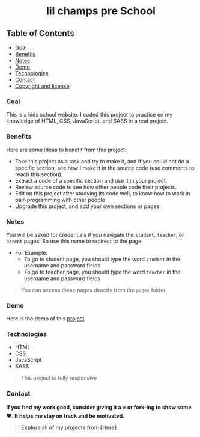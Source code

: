 <h1 align="center">lil champs pre School</h1>



## Table of Contents

- [Goal](#goal)
- [Benefits](#benefits)
- [Notes](#notes)
- [Demo](#demo)
- [Technologies](#technologies)
- [Contact](#contact)
- [Copyright and license](#copyright-and-license)

### Goal

This is a kids school website. I coded this project to practice on my knowledge of HTML, CSS, JavaScript, and SASS in a real project.

### Benefits

Here are some ideas to benefit from this project:

- Take this project as a task and try to make it, and if you could not do a specific section, see how I make it in the source code (use comments to reach this section).
- Extract a code of a specific section and use it in your project.
- Review source code to see how other people code their projects.
- Edit on this project after studying its code well, to know how to work in pair-programming with other people
- Upgrade this project, and add your own sections or pages

### Notes

You will be asked for credentials if you navigate the `student`, `teacher`, or `parent` pages. So use this name to redirect to the page

- For Example:
  - To go to student page, you should type the word `student` in the username and password fields
  - To go to teacher page, you should type the word `teacher` in the username and password fields

> You can access these pages directly from the `pages` folder

### Demo

Here is the demo of this [project](          )

### Technologies

- HTML
- CSS
- JavaScript
- SASS

> This project is fully responsive

### Contact





**If you find my work good, consider giving it a :star: or fork-ing to show some :heart:. It helps me stay on track and be motivated.**

> **Explore all of my projects from [Here]**

